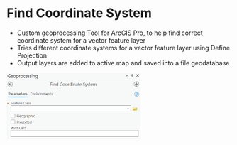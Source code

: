 # Find Coordinate System

* Custom geoprocessing Tool for ArcGIS Pro, to help find correct coordinate system for a vector feature layer
* Tries different coordinate systems for a vector feature layer using Define Projection
* Output layers are added to active map and saved into a file geodatabase

<img src="coordinate.PNG" height="60%" width="60%" >
